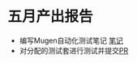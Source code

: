 # 五月产出报告

- 编写Mugen自动化测试笔记 [笔记](https://github.com/Pagerd/PLCT/tree/main/Note/mugen)  
- 对分配的测试套进行测试并提交[PR](https://github.com/KotorinMinami/res_list/pull/2)  
